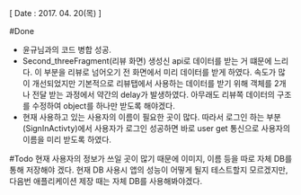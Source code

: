 [ Date : 2017. 04. 20(목) ]

#Done

- 윤규님과의 코드 병합 성공.
- Second_threeFragment(리뷰 화면) 생성신 api로 데이터를 받는 거 떄문에 느리다. 이 부분을 리뷰로 넘어오기 전 화면에서 미리 데이터를 받게 하였다. 속도가 많이 개선되었지만 기본적으로 리뷰탭에서 사용하는 데이터를 받기 위해 객체를 2개나 전달 받는 과정에서 약간의 delay가 발생하였다. 아무래도 리뷰쪽 데이터의 구조를 수정하여 object를 하나만 받도록 해야겠다.
- 현재 사용하고 있는 사용자의 이름이 필요한 곳이 많다. 따라서 로그인 하는 부분(SignInActivty)에서 사용자가 로그인 성공하면 바로 user get 통신으로 사용자의 이름을 미리 받도록 하였다.

#Todo
현재 사용자의 정보가 쓰일 곳이 많기 때문에 이미지, 이름 등을 따로 자체 DB를 통해 저장해야 겠다. 현재 DB 사용시 앱의 성능이 어떻게 될지 테스트할지 모르겠지만, 다음번 애플리케이션 제장 때는 자체 DB를 사용해봐야겠다.